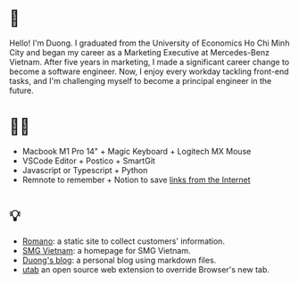 # 👋

Hello! I'm Duong. I graduated from the University of Economics Ho Chi Minh City and began my career as a Marketing Executive at Mercedes-Benz Vietnam. After five years in marketing, I made a significant career change to become a software engineer. Now, I enjoy every workday tackling front-end tasks, and I'm challenging myself to become a principal engineer in the future.

# 👨‍💻

- Macbook M1 Pro 14" + Magic Keyboard + Logitech MX Mouse
- VSCode Editor + Postico + SmartGit
- Javascript or Typescript + Python
- Remnote to remember + Notion to save [links from the Internet](https://duongital.com/links)

# 💡

- [Romano](https://duongital.github.io/project-romano/): a static site to collect customers' information.
- [SMG Vietnam](https://vietnam.swissmarketplace.group/): a homepage for SMG Vietnam.
- [Duong's blog](https://duongital.com): a personal blog using markdown files.
- [utab](https://github.com/duongital/project-utab) an open source web extension to override Browser's new tab.
